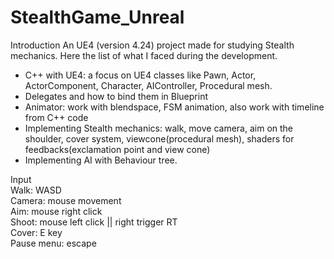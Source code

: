 # StealthGame_Unreal

Introduction
An UE4 (version 4.24) project made for studying Stealth mechanics. Here the list of what I faced during the development.

- C++ with UE4: a focus on UE4 classes like Pawn, Actor, ActorComponent, Character, AIController, Procedural mesh.
- Delegates and how to bind them in Blueprint
- Animator: work with blendspace, FSM animation, also work with timeline from C++ code
- Implementing Stealth mechanics: walk, move camera, aim on the shoulder, cover system, viewcone(procedural mesh), shaders for feedbacks(exclamation point and view cone)
- Implementing AI with Behaviour tree.

Input  
Walk: WASD  
Camera: mouse movement  
Aim: mouse right click  
Shoot: mouse left click || right trigger RT  
Cover: E key  
Pause menu: escape  
